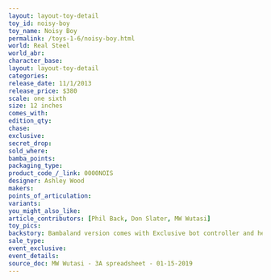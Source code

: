 ```yaml
---
layout: layout-toy-detail 
toy_id: noisy-boy
toy_name: Noisy Boy
permalink: /toys-1-6/noisy-boy.html
world: Real Steel
world_abr: 
character_base: 
layout: layout-toy-detail
categories: 
release_date: 11/1/2013
release_price: $380 
scale: one sixth
size: 12 inches
comes_with: 
edition_qty: 
chase: 
exclusive: 
secret_drop: 
sold_where: 
bamba_points: 
packaging_type: 
product_code_/_link: 0000NOIS
designer: Ashley Wood
makers: 
points_of_articulation: 
variants: 
you_might_also_like: 
article_contributors: [Phil Back, Don Slater, MW Wutasi]
toy_pics: 
backstory: Bambaland version comes with Exclusive bot controller and headset
sale_type: 
event_exclusive: 
event_details: 
source_doc: MW Wutasi - 3A spreadsheet - 01-15-2019
---
```

